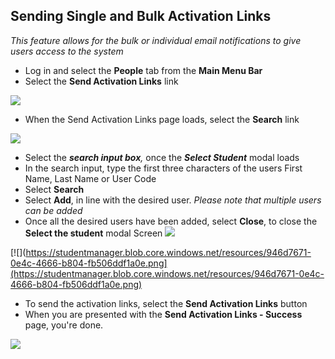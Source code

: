 

## Sending Single and Bulk Activation Links

*This feature allows for the bulk or individual email notifications to give users access to the system*

-   Log in and select the **People** tab from the **Main Menu Bar**
-   Select the **Send Activation Links** link

[![](https://studentmanager.blob.core.windows.net/resources/31c49056-bbe2-4425-8a6d-501490961c77.png)](https://studentmanager.blob.core.windows.net/resources/31c49056-bbe2-4425-8a6d-501490961c77.png)

-   When the Send Activation Links page loads, select the **Search** link

[![](https://studentmanager.blob.core.windows.net/resources/abd72cfb-907a-4f99-914d-322b32f06b00.png)](https://studentmanager.blob.core.windows.net/resources/abd72cfb-907a-4f99-914d-322b32f06b00.png)

-   Select the **_search input box_**_,_ once the **_Select Student_** modal loads
-   In the search input, type the first three characters of the users First Name, Last Name or User Code
-   Select **Search**
-   Select **Add**, in line with the desired user. _Please note that multiple users can be added_
-   Once all the desired users have been added, select **Close**, to close the **Select the student** modal Screen
[![](https://studentmanager.blob.core.windows.net/resources/abd72cfb-907a-4f99-914d-322b32f06b00.png)](https://studentmanager.blob.core.windows.net/resources/abd72cfb-907a-4f99-914d-322b32f06b00.png)

[![](https://studentmanager.blob.core.windows.net/resources/946d7671-0e4c-4666-b804-fb506ddf1a0e.png](https://studentmanager.blob.core.windows.net/resources/946d7671-0e4c-4666-b804-fb506ddf1a0e.png)

-   To send the activation links, select the **Send Activation Links** button
-   When you are presented with the **Send Activation Links - Success** page, you're done.

  

[![](https://downloads.intercomcdn.com/i/o/103835186/10f28a10e528148e2d83ad09/image.png)](https://downloads.intercomcdn.com/i/o/103835186/10f28a10e528148e2d83ad09/image.png)


<!--stackedit_data:
eyJoaXN0b3J5IjpbMTQwMzM1NDE3MCw2NjA3NDc2OTcsODg2Nz
QzMTI4LDIyNzkzMzcxNF19
-->